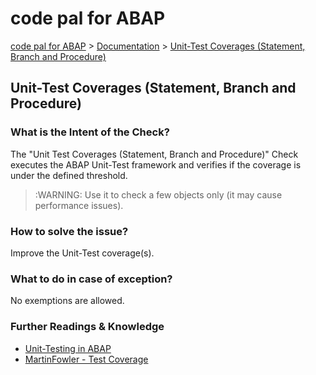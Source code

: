 # code pal for ABAP

[code pal for ABAP](../../README.md) > [Documentation](../check_documentation.md) > [Unit-Test Coverages (Statement, Branch and Procedure)](unit-test-coverages.md)

## Unit-Test Coverages (Statement, Branch and Procedure)

### What is the Intent of the Check?

The "Unit Test Coverages (Statement, Branch and Procedure)" Check executes the ABAP Unit-Test framework and verifies if the coverage is under the defined threshold.

> :WARNING: Use it to check a few objects only (it may cause performance issues).

### How to solve the issue?

Improve the Unit-Test coverage(s).

### What to do in case of exception?

No exemptions are allowed.

### Further Readings & Knowledge

* [Unit-Testing in ABAP](https://help.sap.com/viewer/c238d694b825421f940829321ffa326a/7.5.19/en-US/4ec18be06e391014adc9fffe4e204223.html)
* [MartinFowler - Test Coverage](https://martinfowler.com/bliki/TestCoverage.html)
